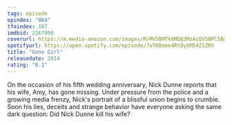 ```yaml
---
tags: episode
epindex: "064"
tfoindex: 187
imdbid: 2267998
coverurl: https://m.media-amazon.com/images/M/MV5BMTk0MDQ3MzAzOV5BMl5BanBnXkFtZTgwNzU1NzE3MjE@._V1_SY300_CR0,0,202,300_.jpg
spotifyurl: https://open.spotify.com/episode/7oTKBeme4RtDyXM54Z1ZRh
title: "Gone Girl"
releasedate: 2014
rating: "8.1"
---
```


On the occasion of his fifth wedding anniversary, Nick Dunne reports that his wife, Amy, has gone missing. Under pressure from the police and a growing media frenzy, Nick's portrait of a blissful union begins to crumble. Soon his lies, deceits and strange behavior have everyone asking the same dark question: Did Nick Dunne kill his wife?